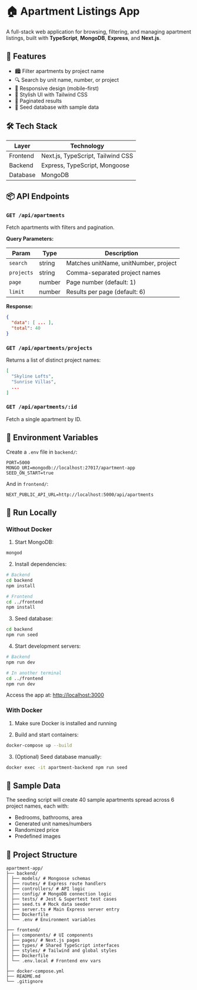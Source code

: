 # 🏠 Apartment Listings App

A full-stack web application for browsing, filtering, and managing apartment listings, built with **TypeScript**, **MongoDB**, **Express**, and **Next.js**.

## 🌟 Features

- 🏙 Filter apartments by project name
- 🔍 Search by unit name, number, or project
- 📱 Responsive design (mobile-first)
- 🎨 Stylish UI with Tailwind CSS
- 🔄 Paginated results
- 🌱 Seed database with sample data

## 🛠️ Tech Stack

| Layer       | Technology                         |
|-------------|-------------------------------------|
| Frontend    | Next.js, TypeScript, Tailwind CSS   |
| Backend     | Express, TypeScript, Mongoose       |
| Database    | MongoDB                             |

## 📦 API Endpoints

### `GET /api/apartments`

Fetch apartments with filters and pagination.

**Query Parameters:**

| Param     | Type     | Description                          |
|-----------|----------|--------------------------------------|
| `search`  | string   | Matches unitName, unitNumber, project |
| `projects`| string   | Comma-separated project names         |
| `page`    | number   | Page number (default: 1)              |
| `limit`   | number   | Results per page (default: 6)         |

**Response:**
```json
{
  "data": [ ... ],
  "total": 40
}
```

### `GET /api/apartments/projects`

Returns a list of distinct project names:
```json
[
  "Skyline Lofts",
  "Sunrise Villas",
  ...
]
```

### `GET /api/apartments/:id`

Fetch a single apartment by ID.

## 🧪 Environment Variables

Create a `.env` file in `backend/`:
```env
PORT=5000
MONGO_URI=mongodb://localhost:27017/apartment-app
SEED_ON_START=true
```

And in `frontend/`:
```env
NEXT_PUBLIC_API_URL=http://localhost:5000/api/apartments
```

## 🚀 Run Locally

### Without Docker

1. Start MongoDB:
```bash
mongod
```

2. Install dependencies:
```bash
# Backend
cd backend
npm install

# Frontend
cd ../frontend
npm install
```

3. Seed database:
```bash
cd backend
npm run seed
```

4. Start development servers:
```bash
# Backend
npm run dev

# In another terminal
cd ../frontend
npm run dev
```

Access the app at: [http://localhost:3000](http://localhost:3000)

### With Docker

1. Make sure Docker is installed and running

2. Build and start containers:
```bash
docker-compose up --build
```

3. (Optional) Seed database manually:
```bash
docker exec -it apartment-backend npm run seed
```

## 🧪 Sample Data

The seeding script will create 40 sample apartments spread across 6 project names, each with:

- Bedrooms, bathrooms, area
- Generated unit names/numbers
- Randomized price
- Predefined images

## 📁 Project Structure

```
apartment-app/
├── backend/
│ ├── models/ # Mongoose schemas
│ ├── routes/ # Express route handlers
│ ├── controllers/ # API logic
│ ├── config/ # MongoDB connection logic
│ ├── tests/ # Jest & Supertest test cases
│ ├── seed.ts # Mock data seeder
│ ├── server.ts # Main Express server entry
│ ├── Dockerfile
│ └── .env # Environment variables
│
├── frontend/
│ ├── components/ # UI components
│ ├── pages/ # Next.js pages
│ ├── types/ # Shared TypeScript interfaces
│ ├── styles/ # Tailwind and global styles
│ ├── Dockerfile
│ └── .env.local # Frontend env vars
│
├── docker-compose.yml
├── README.md
└── .gitignore
```
